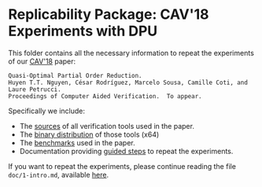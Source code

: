 Replicability Package: CAV'18 Experiments with DPU
==================================================

This folder contains all the necessary information to repeat the experiments of
our [CAV'18](http://cavconference.org/2018/) paper:

```
Quasi-Optimal Partial Order Reduction.
Huyen T.T. Nguyen, César Rodríguez, Marcelo Sousa, Camille Coti, and Laure Petrucci.
Proceedings of Computer Aided Verification.  To appear.
```

Specifically we include:

* The [sources](tools/) of all verification tools used in the paper.
* The [binary distribution](dist/) of those tools (x64)
* The [benchmarks](benchmarks/) used in the paper.
* Documentation providing [guided steps](doc/1-intro.md) to repeat the experiments.

If you want to repeat the experiments, please continue reading the file
`doc/1-intro.md`, available [here](doc/1-intro.md).

